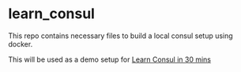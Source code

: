 # learn_consul
This repo contains necessary files to build a local consul setup using docker. 

This will be used as a demo setup for [Learn Consul in 30 mins](https://devopsideas.com/learn-to-use-consul-in-30-mins)
